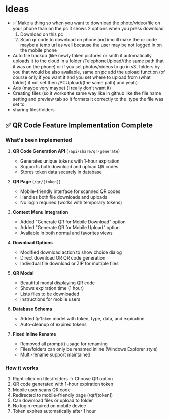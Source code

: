 # Ideas

- ✅ Make a thing so when you want to download the photo/video/file on your phone than on the pc it shows 2 options when you press download
  1. Download on this pc
  2. Scan qr code to download on phone
  and imo ill make the qr code maybe a temp url as well because the user may be not logged in on the mobile phone
- Auto file backup (like newly taken pictures or smth it automatically uploads it to the cloud in a folder /TelephoneUpload/(the same path that it was on the phone) or if you set photos/videos to go in s3t folders by you that would be also available, same on pc add the upload function (of course only if you want it and you set where to upload from (what folder) if not set then /PCUpload/(the same path) and yeah)
- Ads (maybe very maybe) (i really don't want it)
- Creating files (so it works the same way like in github like the file name setting and preview tab so it formats it correctly to the .type the file was set to
- sharing files/folders

## ✅ QR Code Feature Implementation Complete

### What's been implemented

1. **QR Code Generation API** (`/api/share/qr-generate`)
   - Generates unique tokens with 1-hour expiration
   - Supports both download and upload QR codes
   - Stores token data securely in database

2. **QR Page** (`/qr/[token]`)
   - Mobile-friendly interface for scanned QR codes
   - Handles both file downloads and uploads
   - No login required (works with temporary tokens)

3. **Context Menu Integration**
   - Added "Generate QR for Mobile Download" option
   - Added "Generate QR for Mobile Upload" option
   - Available in both normal and favorites views

4. **Download Options**
   - Modified download action to show choice dialog
   - Direct download OR QR code generation
   - Individual file download or ZIP for multiple files

5. **QR Modal**
   - Beautiful modal displaying QR code
   - Shows expiration time (1 hour)
   - Lists files to be downloaded
   - Instructions for mobile users

6. **Database Schema**
   - Added `QrToken` model with token, type, data, and expiration
   - Auto-cleanup of expired tokens

7. **Fixed Inline Rename**
   - Removed all prompt() usage for renaming
   - Files/folders can only be renamed inline (Windows Explorer style)
   - Multi-rename support maintained

### How it works

1. Right-click on files/folders → Choose QR option
2. QR code generated with 1-hour expiration token
3. Mobile user scans QR code
4. Redirected to mobile-friendly page (/qr/[token])
5. Can download files or upload to folder
6. No login required on mobile device
7. Token expires automatically after 1 hour
